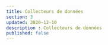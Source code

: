```yaml
---
title: Collecteurs de données
section: 3
updated: 2020-12-10
description : Collecteurs de données
published: false
---
```

